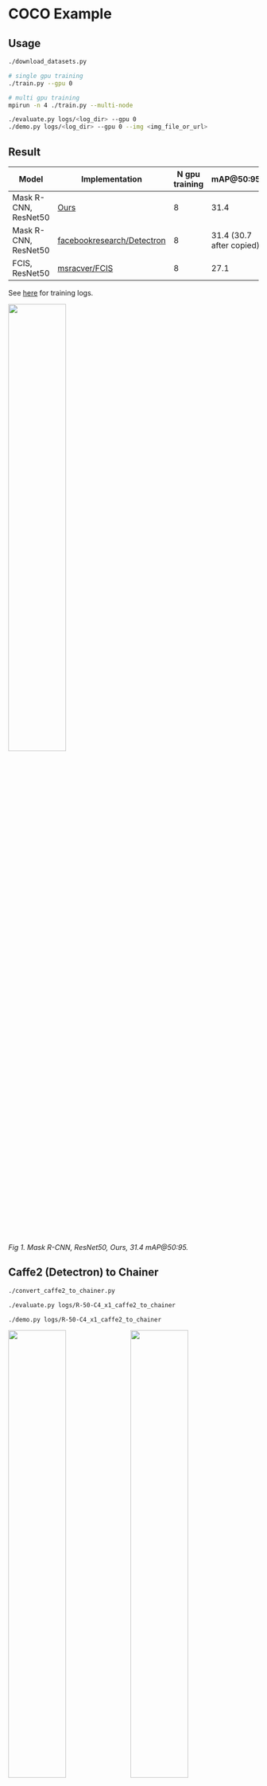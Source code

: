 # COCO Example

## Usage

```bash
./download_datasets.py

# single gpu training
./train.py --gpu 0

# multi gpu training
mpirun -n 4 ./train.py --multi-node

./evaluate.py logs/<log_dir> --gpu 0
./demo.py logs/<log_dir> --gpu 0 --img <img_file_or_url>
```


## Result

| Model | Implementation | N gpu training | mAP@50:95 | Log |
|-------|----------------|----------------|-----------|-----|
| Mask R-CNN, ResNet50 | [Ours](https://github.com/wkentaro/chainer-mask-rcnn) | 8 | 31.4 | [Log](https://drive.google.com/open?id=1DRt96S0asaAiN5aDiWUYVcPs0bQ_USU3) |
| Mask R-CNN, ResNet50 | [facebookresearch/Detectron](https://github.com/facebookresearch/Detectron) | 8 | 31.4 (30.7 after copied) | [Log](https://drive.google.com/open?id=1xQBox3uMv2FoyXXpsC9ASNZ-92NgAbcT) |
| FCIS, ResNet50 | [msracver/FCIS](https://github.com/msracver/FCIS) | 8 | 27.1 | - |

See [here](https://drive.google.com/open?id=1Dfpc2Dd7_hh9ZsgfbDnuVG4xUnQFBksa) for training logs.

<img src=".readme/resnet50_results.jpg" width="48%" />

*Fig 1. Mask R-CNN, ResNet50, Ours, 31.4 mAP@50:95.*


## Caffe2 (Detectron) to Chainer

```bash
./convert_caffe2_to_chainer.py

./evaluate.py logs/R-50-C4_x1_caffe2_to_chainer

./demo.py logs/R-50-C4_x1_caffe2_to_chainer
```

<img src=".readme/R-50-C4_x1_caffe2_result_33823288584_1d21cf0a26_k.jpg" width="48%" /> <img src=".readme/R-50-C4_x1_caffe2_to_chainer_result_33823288584_1d21cf0a26_k.jpg" width="48%" />  
*Fig 1. Inference results: Caffe2 (left), Chainer (right).*


## Speed test (vs. PyTorch implementation)

Configuration:

- GTX 1080Ti (used also on monitor)
- CUDA 8.0.61
- CUDNN 5.1.10
- PyTorch 1.0.0.dev20181024 (with `conda install pytorch-nightly cuda80 -c pytorch`)
- Chainer 5.0.0, Cupy 5.0.0 (with `pip install chainer cupy-cuda80`)

- CPU -> GPU communication of input.
- BBox prediction and suppression.
- Mask prediction for remaining bboxes (nms thresh: 0.5, score thresh: 0.7).
- GPU -> CPU communication of output.

```bash
# Chainer implementation (this repo)
% pwd
/home/wkentaro/chainer-mask-rcnn/examples/coco
% ./speedtest.py --gpu 0 --times 10
==> Benchmark: gpu=0, times=10
==> Image file: https://raw.githubusercontent.com/facebookresearch/Detectron/master/demo/33823288584_1d21cf0a26_k.jpg
==> Testing Mask R-CNN RestNet50-C4 with Chainer
Elapsed time: 3.09 [s / 10 evals]
Hz: 3.24 [hz]

# PyTorch implementation (https://github.com/facebookresearch/maskrcnn-benchmark)
% git clone https://github.com/wkentaro/maskrcnn-benchmark.git -b speedtest_r50_c4  # then install it
% pwd
/home/wkentaro/maskrcnn-benchmark/demo
% ./speedtest.py --gpu 0 --times 10
==> Benchmark: gpu=0, times=10
==> Image file: https://raw.githubusercontent.com/facebookresearch/Detectron/master/demo/33823288584_1d21cf0a26_k.jpg
==> Testing Mask R-CNN ResNet-C4 with PyTorch
Elapsed time: 3.44 [s / 10 evals]
Hz: 2.91 [hz]
```
